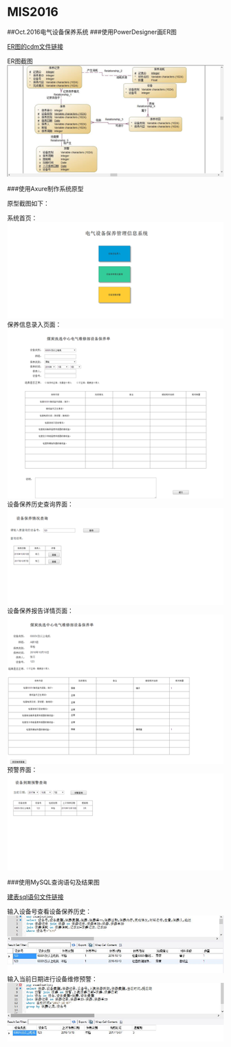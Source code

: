 # MIS2016
##Oct.2016电气设备保养系统
###使用PowerDesigner画ER图

[ER图的cdm文件链接](/oct-CDM/电气设备保养CDM.cdm)

ER图截图
![Alt text](/oct-CMD/CDM截图.jpg)

###使用Axure制作系统原型

原型截图如下：

系统首页：
![Alt text](/oct-prototype/界面截图/Home.png)
保养信息录入页面：
![Alt text](/oct-prototype/界面截图/input.png)
设备保养历史查询界面：
![Alt text](/oct-prototype/界面截图/history.png)
设备保养报告详情页面：
![Alt text](/oct-prototype/界面截图/report.png)
预警界面：
![Alt text](/oct-prototype/界面截图/warning.png)

###使用MySQL查询语句及结果图

[建表sql语句文件链接](/oct-database/电气设备保养.sql)

输入设备号查看设备保养历史：
![Alt text](/oct-database/设备号查询结果.jpg)
输入当前日期进行设备维修预警：
![Alt text](/oct-database/预警查询结果.jpg)
